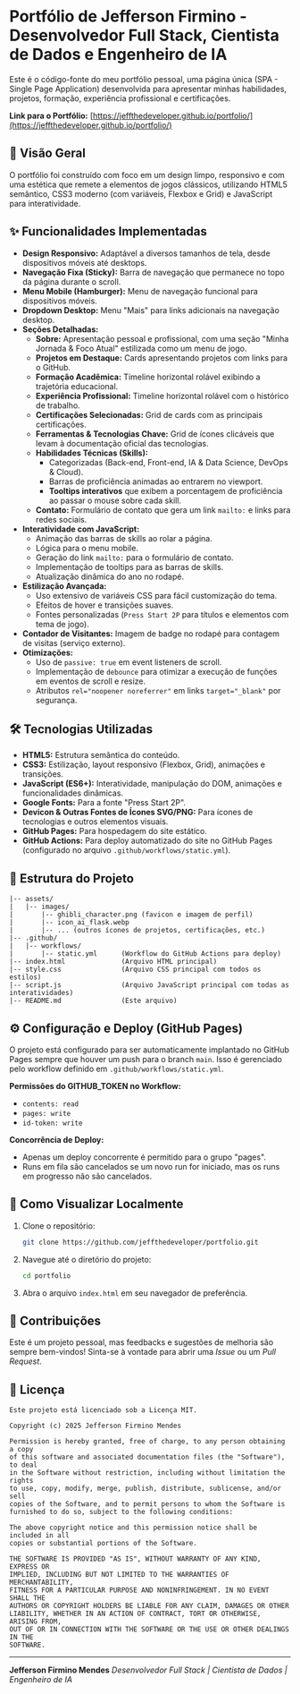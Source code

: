 # Portfólio de Jefferson Firmino - Desenvolvedor Full Stack, Cientista de Dados e Engenheiro de IA

Este é o código-fonte do meu portfólio pessoal, uma página única (SPA - Single Page Application) desenvolvida para apresentar minhas habilidades, projetos, formação, experiência profissional e certificações.

**Link para o Portfólio:**
[https://jeffthedeveloper.github.io/portfolio/](https://jeffthedeveloper.github.io/portfolio/)

## 🚀 Visão Geral

O portfólio foi construído com foco em um design limpo, responsivo e com uma estética que remete a elementos de jogos clássicos, utilizando HTML5 semântico, CSS3 moderno (com variáveis, Flexbox e Grid) e JavaScript para interatividade.

## ✨ Funcionalidades Implementadas

* **Design Responsivo:** Adaptável a diversos tamanhos de tela, desde dispositivos móveis até desktops.
* **Navegação Fixa (Sticky):** Barra de navegação que permanece no topo da página durante o scroll.
* **Menu Mobile (Hamburger):** Menu de navegação funcional para dispositivos móveis.
* **Dropdown Desktop:** Menu "Mais" para links adicionais na navegação desktop.
* **Seções Detalhadas:**
    * **Sobre:** Apresentação pessoal e profissional, com uma seção "Minha Jornada & Foco Atual" estilizada como um menu de jogo.
    * **Projetos em Destaque:** Cards apresentando projetos com links para o GitHub.
    * **Formação Acadêmica:** Timeline horizontal rolável exibindo a trajetória educacional.
    * **Experiência Profissional:** Timeline horizontal rolável com o histórico de trabalho.
    * **Certificações Selecionadas:** Grid de cards com as principais certificações.
    * **Ferramentas & Tecnologias Chave:** Grid de ícones clicáveis que levam à documentação oficial das tecnologias.
    * **Habilidades Técnicas (Skills):**
        * Categorizadas (Back-end, Front-end, IA & Data Science, DevOps & Cloud).
        * Barras de proficiência animadas ao entrarem no viewport.
        * **Tooltips interativos** que exibem a porcentagem de proficiência ao passar o mouse sobre cada skill.
    * **Contato:** Formulário de contato que gera um link `mailto:` e links para redes sociais.
* **Interatividade com JavaScript:**
    * Animação das barras de skills ao rolar a página.
    * Lógica para o menu mobile.
    * Geração do link `mailto:` para o formulário de contato.
    * Implementação de tooltips para as barras de skills.
    * Atualização dinâmica do ano no rodapé.
* **Estilização Avançada:**
    * Uso extensivo de variáveis CSS para fácil customização do tema.
    * Efeitos de hover e transições suaves.
    * Fontes personalizadas (`Press Start 2P` para títulos e elementos com tema de jogo).
* **Contador de Visitantes:** Imagem de badge no rodapé para contagem de visitas (serviço externo).
* **Otimizações:**
    * Uso de `passive: true` em event listeners de scroll.
    * Implementação de `debounce` para otimizar a execução de funções em eventos de scroll e resize.
    * Atributos `rel="noopener noreferrer"` em links `target="_blank"` por segurança.

## 🛠️ Tecnologias Utilizadas

* **HTML5:** Estrutura semântica do conteúdo.
* **CSS3:** Estilização, layout responsivo (Flexbox, Grid), animações e transições.
* **JavaScript (ES6+):** Interatividade, manipulação do DOM, animações e funcionalidades dinâmicas.
* **Google Fonts:** Para a fonte "Press Start 2P".
* **Devicon & Outras Fontes de Ícones SVG/PNG:** Para ícones de tecnologias e outros elementos visuais.
* **GitHub Pages:** Para hospedagem do site estático.
* **GitHub Actions:** Para deploy automatizado do site no GitHub Pages (configurado no arquivo `.github/workflows/static.yml`).

## 🔧 Estrutura do Projeto

```plaintext
|-- assets/
|   |-- images/
|       |-- ghibli_character.png (favicon e imagem de perfil)
|       |-- icon_ai_flask.webp
|       |-- ... (outros ícones de projetos, certificações, etc.)
|-- .github/
|   |-- workflows/
|       |-- static.yml      (Workflow do GitHub Actions para deploy)
|-- index.html              (Arquivo HTML principal)
|-- style.css               (Arquivo CSS principal com todos os estilos)
|-- script.js               (Arquivo JavaScript principal com todas as interatividades)
|-- README.md               (Este arquivo)
```

## ⚙️ Configuração e Deploy (GitHub Pages)

O projeto está configurado para ser automaticamente implantado no GitHub Pages sempre que houver um push para o branch `main`. Isso é gerenciado pelo workflow definido em `.github/workflows/static.yml`.

**Permissões do GITHUB_TOKEN no Workflow:**
* `contents: read`
* `pages: write`
* `id-token: write`

**Concorrência de Deploy:**
* Apenas um deploy concorrente é permitido para o grupo "pages".
* Runs em fila são cancelados se um novo run for iniciado, mas os runs em progresso não são cancelados.

## 🚀 Como Visualizar Localmente

1.  Clone o repositório:
    ```bash
    git clone https://github.com/jeffthedeveloper/portfolio.git
    ```
2.  Navegue até o diretório do projeto:
    ```bash
    cd portfolio
    ```
3.  Abra o arquivo `index.html` em seu navegador de preferência.

## 🤝 Contribuições

Este é um projeto pessoal, mas feedbacks e sugestões de melhoria são sempre bem-vindos! Sinta-se à vontade para abrir uma *Issue* ou um *Pull Request*.

## 📜 Licença

```plaintext
Este projeto está licenciado sob a Licença MIT.

Copyright (c) 2025 Jefferson Firmino Mendes

Permission is hereby granted, free of charge, to any person obtaining a copy
of this software and associated documentation files (the "Software"), to deal
in the Software without restriction, including without limitation the rights
to use, copy, modify, merge, publish, distribute, sublicense, and/or sell
copies of the Software, and to permit persons to whom the Software is
furnished to do so, subject to the following conditions:

The above copyright notice and this permission notice shall be included in all
copies or substantial portions of the Software.

THE SOFTWARE IS PROVIDED "AS IS", WITHOUT WARRANTY OF ANY KIND, EXPRESS OR
IMPLIED, INCLUDING BUT NOT LIMITED TO THE WARRANTIES OF MERCHANTABILITY,
FITNESS FOR A PARTICULAR PURPOSE AND NONINFRINGEMENT. IN NO EVENT SHALL THE
AUTHORS OR COPYRIGHT HOLDERS BE LIABLE FOR ANY CLAIM, DAMAGES OR OTHER
LIABILITY, WHETHER IN AN ACTION OF CONTRACT, TORT OR OTHERWISE, ARISING FROM,
OUT OF OR IN CONNECTION WITH THE SOFTWARE OR THE USE OR OTHER DEALINGS IN THE
SOFTWARE.
```
---

**Jefferson Firmino Mendes**
*Desenvolvedor Full Stack | Cientista de Dados | Engenheiro de IA*

